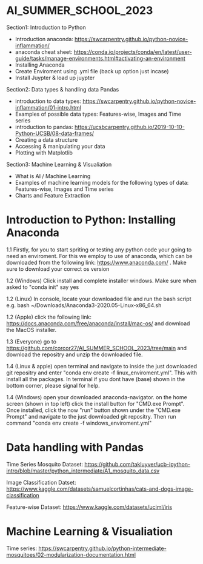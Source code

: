 # AI_SUMMER_SCHOOL_2023

Section1: Introduction to Python

- Introduction anaconda: https://swcarpentry.github.io/python-novice-inflammation/
- anaconda cheat sheet: https://conda.io/projects/conda/en/latest/user-guide/tasks/manage-environments.html#activating-an-environment
- Installing Anaconda
- Create Enviroment using .yml file (back up option just incase)
- Install Juypter & load up juypter

Section2: Data types & handling data Pandas

- introduction to data types: https://swcarpentry.github.io/python-novice-inflammation/01-intro.html
- Examples of possible data types: Features-wise, Images and Time series
- introduction to pandas: https://ucsbcarpentry.github.io/2019-10-10-Python-UCSB/08-data-frames/
- Creating a data structure
- Accessing & manipulating your data
- Plotting with Matplotlib

Section3: Machine Learning & Visualiation

- What is AI / Machine Learning
- Examples of machine learning models for the following types of data: Features-wise, Images and Time series
- Charts and Feature Extraction




# Introduction to Python: Installing Anaconda

1.1 Firstly, for you to start spriting or testing any python code your going to need an enviroment. For this we employ to use of anaconda, which can be downloaded from the following link: https://www.anaconda.com/ . Make sure to download your correct os version

1.2 (Windows) Click install and complete installer windows. Make sure when asked to "conda init" say yes

1.2 (Linux) In console, locate your downloaded file and run the bash script e.g. bash ~/Downloads/Anaconda3-2020.05-Linux-x86_64.sh

1.2 (Apple) click the following link: https://docs.anaconda.com/free/anaconda/install/mac-os/ and download the MacOS installer.

1.3 (Everyone) go to https://github.com/corcor27/AI_SUMMER_SCHOOL_2023/tree/main and download the repositry and unzip the downloaded file.

1.4 (Linux & apple) open terminal and navigate to inside the just downloaded git repositry and enter "conda env create -f linux_enviroment.yml". This with install all the packages. In terminal if you dont have (base) shown in the bottom corner, please signal for help.

1.4 (Windows) open your downloaded anaconda-navigator. on the home screen (shown in top left) click the install button for "CMD.exe Prompt". Once installed, click the now "run" button shown under the "CMD.exe Prompt" and navigate to the just downloaded git repositry. Then run command "conda env create -f windows_enviroment.yml"

# Data handling with Pandas
Time Series Mosquito Dataset: https://github.com/takluyver/ucb-ipython-intro/blob/master/python_intermediate/A1_mosquito_data.csv

Image Classification Datset: https://www.kaggle.com/datasets/samuelcortinhas/cats-and-dogs-image-classification

Feature-wise Dataset: https://www.kaggle.com/datasets/uciml/iris




# Machine Learning & Visualiation

Time series: https://swcarpentry.github.io/python-intermediate-mosquitoes/02-modularization-documentation.html

